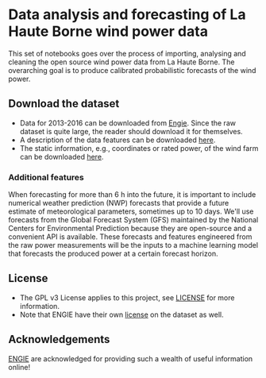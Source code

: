 # Data analysis and forecasting of La Haute Borne wind power data

This set of notebooks goes over the process of importing, analysing and cleaning the open source wind power data from La Haute Borne. The overarching goal is to produce calibrated probabilistic forecasts of the wind power.

## Download the dataset

- Data for 2013-2016 can be downloaded from [Engie](https://opendata-renewables.engie.com/explore/dataset/d543716b-368d-4c53-8fb1-55addbe8d3ad/information). Since the raw dataset is quite large, the reader should download it for themselves. 
- A description of the data features can be downloaded [here](https://opendata-renewables.engie.com/explore/dataset/39490fd2-04a2-4622-9042-ce4dd34c2a58/information).
- The static information, e.g., coordinates or rated power, of the wind farm can be downloaded [here](https://opengie-preprod.ineotinea-gdfsuez.com/explore/dataset/6eeb7f50-97f7-4ab2-8d36-c6d9f9491d84/information).

### Additional features

When forecasting for more than 6 h into the future, it is important to include numerical weather prediction (NWP) forecasts that provide a future estimate of meteorological parameters, sometimes up to 10 days. We'll use forecasts from the Global Forecast System (GFS) maintained by the National Centers for Environmental Prediction because they are open-source and a convenient API is available. These forecasts and features engineered from the raw power measurements will be the inputs to a machine learning model that forecasts the produced power at a certain forecast horizon.

## License

- The GPL v3 License applies to this project, see [LICENSE](https://github.com/DWvanderMeer/LaHauteBorne/blob/main/LICENSE) for more information.
- Note that ENGIE have their own [license](https://www.etalab.gouv.fr/wp-content/uploads/2017/04/ETALAB-Licence-Ouverte-v2.0.pdf) on the dataset as well.

## Acknowledgements

[ENGIE](https://opendata-renewables.engie.com) are acknowledged for providing such a wealth of useful information online!